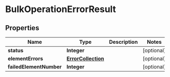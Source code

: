 # BulkOperationErrorResult

## Properties
Name | Type | Description | Notes
------------ | ------------- | ------------- | -------------
**status** | **Integer** |  |  [optional]
**elementErrors** | [**ErrorCollection**](ErrorCollection.md) |  |  [optional]
**failedElementNumber** | **Integer** |  |  [optional]

